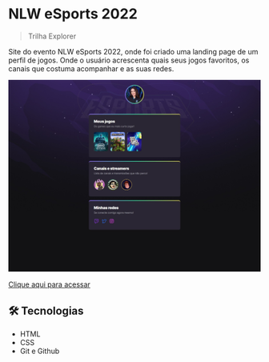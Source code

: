 # NLW eSports 2022 

> Trilha Explorer

 Site do evento NLW eSports 2022, onde foi criado uma landing page de um perfil de jogos. Onde o usuário acrescenta quais seus jogos favoritos, os canais que costuma acompanhar e as suas redes.

![imagem-site](./.github/imagem-site.jpeg)

[Clique aqui para acessar](https://melissabilher.github.io/NLW-eSports-2022/)

## 🛠 Tecnologias

- HTML
- CSS
- Git e Github
